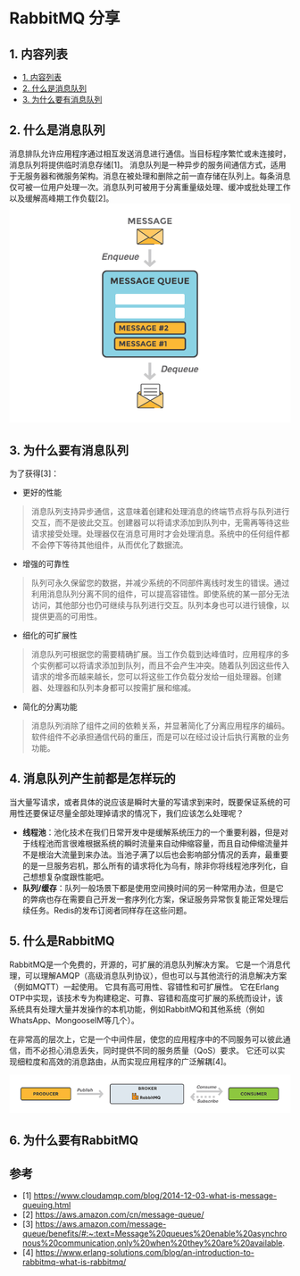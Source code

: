 # RabbitMQ 分享

## 1. 内容列表
- [1. 内容列表](#1-内容列表)
- [2. 什么是消息队列](#2-什么是消息队列)
- [3. 为什么要有消息队列](#3-为什么要有消息队列)

## 2. 什么是消息队列
消息排队允许应用程序通过相互发送消息进行通信。当目标程序繁忙或未连接时，消息队列将提供临时消息存储[1]。
消息队列是一种异步的服务间通信方式，适用于无服务器和微服务架构。消息在被处理和删除之前一直存储在队列上。每条消息仅可被一位用户处理一次。消息队列可被用于分离重量级处理、缓冲或批处理工作以及缓解高峰期工作负载[2]。
![message queue](https://github.com/meiyingqishi/Images/blob/main/message-queue-small.png)

## 3. 为什么要有消息队列
为了获得[3]：
- 更好的性能
> 消息队列支持异步通信，这意味着创建和处理消息的终端节点将与队列进行交互，而不是彼此交互。创建器可以将请求添加到队列中，无需再等待这些请求接受处理。处理器仅在消息可用时才会处理消息。系统中的任何组件都不会停下等待其他组件，从而优化了数据流。

- 增强的可靠性
> 队列可永久保留您的数据，并减少系统的不同部件离线时发生的错误。通过利用消息队列分离不同的组件，可以提高容错性。即使系统的某一部分无法访问，其他部分也仍可继续与队列进行交互。队列本身也可以进行镜像，以提供更高的可用性。

- 细化的可扩展性
> 消息队列可根据您的需要精确扩展。当工作负载到达峰值时，应用程序的多个实例都可以将请求添加到队列，而且不会产生冲突。随着队列因这些传入请求的增多而越来越长，您可以将这些工作负载分发给一组处理器。创建器、处理器和队列本身都可以按需扩展和缩减。

- 简化的分离功能
> 消息队列消除了组件之间的依赖关系，并显著简化了分离应用程序的编码。软件组件不必承担通信代码的重压，而是可以在经过设计后执行离散的业务功能。

## 4. 消息队列产生前都是怎样玩的
当大量写请求，或者具体的说应该是瞬时大量的写请求到来时，既要保证系统的可用性还要保证尽量全部处理掉请求的情况下，我们应该怎么处理呢？
- **线程池**：池化技术在我们日常开发中是缓解系统压力的一个重要利器，但是对于线程池而言很难根据系统的瞬时流量来自动伸缩容量，而且自动伸缩流量并不是根治大流量到来办法。当池子满了以后也会影响部分情况的丢弃，最重要的是一旦服务宕机，那么所有的请求将化为乌有，除非你将线程池序列化，自己想想复杂度跟性能吧。
- **队列/缓存**：队列一般场景下都是使用空间换时间的另一种常用办法，但是它的弊病也存在需要自己开发一套序列化方案，保证服务异常恢复能正常处理后续任务。Redis的发布订阅者同样存在这些问题。

## 5. 什么是RabbitMQ
RabbitMQ是一个免费的，开源的，可扩展的消息队列解决方案。 它是一个消息代理，可以理解AMQP（高级消息队列协议），但也可以与其他流行的消息解决方案（例如MQTT）一起使用。 它具有高可用性、容错性和可扩展性。 它在Erlang OTP中实现，该技术专为构建稳定、可靠、容错和高度可扩展的系统而设计，该系统具有处理大量并发操作的本机功能，例如RabbitMQ和其他系统（例如WhatsApp、MongooseIM等几个）。

在非常高的层次上，它是一个中间件层，使您的应用程序中的不同服务可以彼此通信，而不必担心消息丢失，同时提供不同的服务质量（QoS）要求。 它还可以实现细粒度和高效的消息路由，从而实现应用程序的广泛解耦[4]。

![rabbitmq flow](https://github.com/meiyingqishi/Images/blob/main/workflow-rabbitmq.png)

## 6. 为什么要有RabbitMQ


## 参考
* [1] https://www.cloudamqp.com/blog/2014-12-03-what-is-message-queuing.html
* [2] https://aws.amazon.com/cn/message-queue/
* [3] https://aws.amazon.com/message-queue/benefits/#:~:text=Message%20queues%20enable%20asynchronous%20communication,only%20when%20they%20are%20available.
* [4] https://www.erlang-solutions.com/blog/an-introduction-to-rabbitmq-what-is-rabbitmq/
